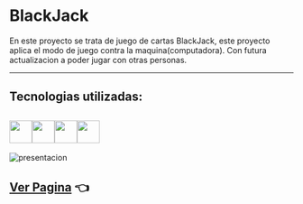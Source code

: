 # BlackJack

En este proyecto se trata de juego de cartas BlackJack, este proyecto aplica el modo de juego contra la maquina(computadora). Con futura actualizacion a poder jugar con otras personas.

---

## Tecnologias utilizadas:

## <img src="https://cdn-icons-png.flaticon.com/512/174/174854.png" width='40px' ><img src="https://cdn-icons-png.flaticon.com/512/732/732190.png" width='40px' ><img src="https://cdn-icons-png.flaticon.com/512/5968/5968292.png" width='40px' ><img src="https://i.imgur.com/IoMEkpc.png" width='40px' >

![presentacion](https://i.imgur.com/9lz7kch.png)

## [Ver Pagina](https://kelvinfbr.github.io/BlackJack/) 👈
